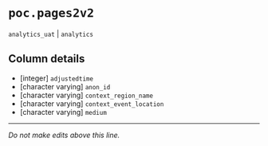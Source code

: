 # `poc.pages2v2`
`analytics_uat` | `analytics`

## Column details
* [integer]   `adjustedtime`
* [character varying] `anon_id`
* [character varying] `context_region_name`
* [character varying] `context_event_location`
* [character varying] `medium`

-------------------------------------------------------------------------------
*Do not make edits above this line.*
